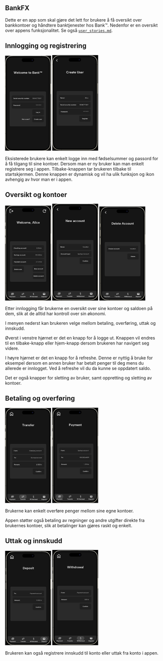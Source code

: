 ## BankFX

Dette er en app som skal gjøre det lett for brukere å få oversikt over bankkontoer og håndtere banktjenester hos Bank™. Nedenfor er en oversikt over appens funksjonalitet. Se også [`user_stories.md`](../user_stories.md).

## Innlogging og registrering
<img src="../resources/login.png" width="150"/>
<img src="../resources/createUser.png" width="150"/>

Eksisterede brukere kan enkelt logge inn med fødselsummer og passord for å få tilgang til sine kontoer. Dersom man er ny bruker kan man enkelt registrere seg i appen. Tilbake-knappen tar brukeren tilbake til startskjermen. Denne knappen er dynamisk og vil ha ulik funksjon og ikon avhengig av hvor man er i appen. 

## Oversikt og kontoer
<img src="../resources/overview.png" width="150"/>
<img src="../resources/newAccount.png" width="150"/>
<img src="../resources/deleteAccount.png" width="150"/>

Etter innlogging får brukerne en oversikt over sine kontoer og saldoen på dem, slik at de alltid har kontroll over sin økonomi. 

I menyen nederst kan brukeren velge mellom betaling, overføring, uttak og innskudd. 

Øverst i venstre hjørnet er det en knapp for å logge ut. Knappen vil endres til en tilbake-knapp eller hjem-knapp dersom brukeren har navigert seg videre. 

I høyre hjørnet er det en knapp for å refreshe. Denne er nyttig å bruke for eksempel dersom en annen bruker har betalt penger til deg mens du allerede er innlogget. Ved å refreshe vil du da kunne se oppdatert saldo. 

Det er også knapper for sletting av bruker, samt oppretting og sletting av kontoer. 

## Betaling og overføring
<img src="../resources/transfer.png" width="150"/>
<img src="../resources/payment.png" width="150"/>

Brukerne kan enkelt overføre penger mellom sine egne kontoer. 

Appen støtter også betaling av regninger og andre utgifter direkte fra brukernes kontoer, slik at betalinger kan gjøres raskt og enkelt.

## Uttak og innskudd
<img src="../resources/deposit.png" width="150"/>
<img src="../resources/withdrawal.png" width="150"/>

Brukeren kan også registrere innskudd til konto eller uttak fra konto i appen. 